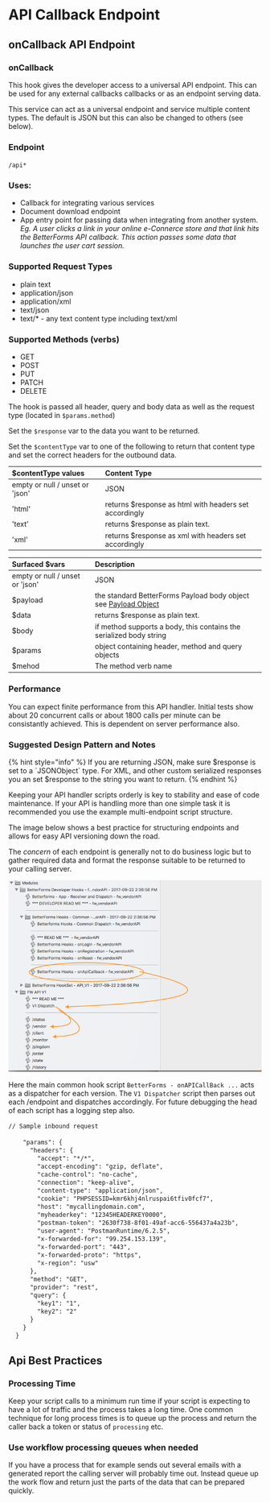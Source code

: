 # API Callback Endpoint

## onCallback API Endpoint

### onCallback

This hook gives the developer access to a universal API endpoint. This can be used for any external callbacks callbacks or as an endpoint serving data.

This service can act as a universal endpoint and service multiple content types. The default is JSON but this can also be changed to others \(see below\).

### Endpoint

`/api*`

### Uses:

* Callback for integrating various services
* Document download endpoint
* App entry point for passing data when integrating from another system. _Eg. A user clicks a link in your online e-Connerce store and that link hits the BetterForms API callback. This action passes some data that launches the user cart session._

### Supported Request Types

* plain text
* application/json
* application/xml
* text/json
* text/\* - any text content type including text/xml

### Supported Methods \(verbs\)

* GET
* POST
* PUT
* PATCH
* DELETE

The hook is passed all header, query and body data as well as the request type \(located in `$params.method`\)

Set the `$response` var to the data you want to be returned.

Set the `$contentType` var to one of the following to return that content type and set the correct headers for the outbound data.

| $contentType values | Content Type |
| :--- | :--- |
| empty or null / unset or 'json' | JSON |
| 'html' | returns $response as html with headers set accordingly |
| 'text' | returns $response as plain text. |
| 'xml' | returns $response as xml with headers set accordingly |

| Surfaced $vars | Description |
| :--- | :--- |
| empty or null / unset or 'json' | JSON |
| $payload | the standard BetterForms Payload body object see [Payload Object](../payloadobject.md) |
| $data | returns $response as plain text. |
| $body | if method supports a body, this contains the serialized body string |
| $params | object containing header, method and query objects |
| $mehod | The method verb name |

### Performance

You can expect finite performance from this API handler. Initial tests show about 20 concurrent calls or about 1800 calls per minute can be consistantly achieved. This is dependent on server performance also.

### Suggested Design Pattern and Notes

{% hint style="info" %}
If you are returning JSON, make sure $response is set to a \`JSONObject\` type. For XML, and other custom serialized responses you an set $response to the string you want to return.
{% endhint %}

Keeping your API handler scripts orderly is key to stability and ease of code maintenance. If your API is handling more than one simple task it is recommended you use the example multi-endpoint script structure.

The image below shows a best practice for structuring endpoints and allows for easy API versioning down the road.

The _concern_ of each endpoint is generally not to do business logic but to gather required data and format the response suitable to be returned to your calling server.

![](../../../.gitbook/assets/screen-shot-2017-09-29-at-5.23.15-pm.png)

Here the main common hook script `BetterForms - onAPICallBack ...` acts as a dispatcher for each version. The `V1 Dispatcher` script then parses out each /endpoint and dispatches accordingly. For future debugging the head of each script has a logging step also.

```text
// Sample inbound request 

    "params": {
      "headers": {
        "accept": "*/*",
        "accept-encoding": "gzip, deflate",
        "cache-control": "no-cache",
        "connection": "keep-alive",
        "content-type": "application/json",
        "cookie": "PHPSESSID=kmr6khj4nlruspai6tfiv0fcf7",
        "host": "mycallingdomain.com",
        "myheaderkey": "12345HEADERKEY0000",
        "postman-token": "2630f738-8f01-49af-acc6-556437a4a23b",
        "user-agent": "PostmanRuntime/6.2.5",
        "x-forwarded-for": "99.254.153.139",
        "x-forwarded-port": "443",
        "x-forwarded-proto": "https",
        "x-region": "usw"
      },
      "method": "GET",
      "provider": "rest",
      "query": {
        "key1": "1",
        "key2": "2"
      }
    }
  }
```

## Api Best Practices

### Processing Time

Keep your script calls to a minimum run time if your script is expecting to have a lot of traffic and the process takes a long time. One common technique for long process times is to queue up the process and return the caller back a token or status of `processing` etc.

### Use workflow processing queues when needed

If you have a process that for example sends out several emails with a generated report the calling server will probably time out. Instead queue up the work flow and return just the parts of the data that can be prepared quickly.

